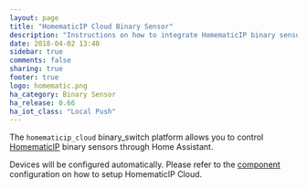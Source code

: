 ```yaml
---
layout: page
title: "HomematicIP Cloud Binary Sensor"
description: "Instructions on how to integrate HomematicIP binary sensors within Home Assistant."
date: 2018-04-02 13:40
sidebar: true
comments: false
sharing: true
footer: true
logo: homematic.png
ha_category: Binary Sensor
ha_release: 0.66
ha_iot_class: "Local Push"
---
```


The `homematicip_cloud` binary_switch platform allows you to control
[HomematicIP](http://www.homematic-ip.com) binary sensors through Home Assistant.

Devices will be configured automatically. Please refer to the
[component](/components/homematicip_cloud/) configuration on how to setup
HomematicIP Cloud.
